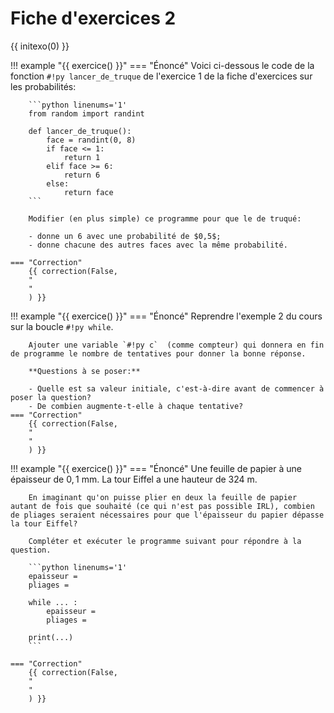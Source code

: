 # Fiche d'exercices 2

{{ initexo(0) }}

!!! example "{{ exercice() }}"
    === "Énoncé" 
        Voici ci-dessous le code de la fonction `#!py lancer_de_truque` de l'exercice 1 de la fiche d'exercices sur les probabilités:

        ```python linenums='1'
        from random import randint

        def lancer_de_truque():
            face = randint(0, 8)
            if face <= 1:
                return 1
            elif face >= 6:
                return 6
            else:
                return face
        ```
        
        Modifier (en plus simple) ce programme pour que le de truqué:

        - donne un 6 avec une probabilité de $0,5$;
        - donne chacune des autres faces avec la même probabilité.

    === "Correction" 
        {{ correction(False, 
        "
        "
        ) }}


!!! example "{{ exercice() }}"
    === "Énoncé" 
        Reprendre l'exemple 2 du cours sur la boucle `#!py while`.

        Ajouter une variable `#!py c`  (comme compteur) qui donnera en fin de programme le nombre de tentatives pour donner la bonne réponse.

        **Questions à se poser:**

        - Quelle est sa valeur initiale, c'est-à-dire avant de commencer à poser la question?
        - De combien augmente-t-elle à chaque tentative?
    === "Correction" 
        {{ correction(False, 
        "
        "
        ) }}
!!! example "{{ exercice() }}"
    === "Énoncé" 
        Une feuille de papier à une épaisseur de $0,1$ mm. La tour Eiffel a une hauteur de 324 m.

        En imaginant qu'on puisse plier en deux la feuille de papier autant de fois que souhaité (ce qui n'est pas possible IRL), combien de pliages seraient nécessaires pour que l'épaisseur du papier dépasse la tour Eiffel?

        Compléter et exécuter le programme suivant pour répondre à la question.
        
        ```python linenums='1'
        epaisseur = 
        pliages = 

        while ... :
            epaisseur = 
            pliages = 
        
        print(...)
        ```
        
    === "Correction" 
        {{ correction(False, 
        "
        "
        ) }}